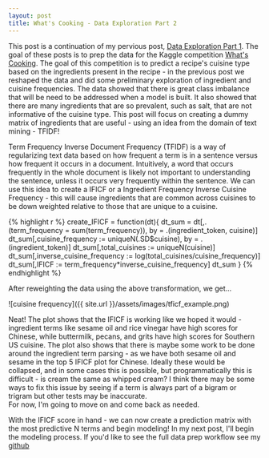 ```yaml
---
layout: post
title: What's Cooking - Data Exploration Part 2
---
```


This post is a continuation of my pervious post, 
[Data Exploration Part 1](https://tbwhite2.github.io/WhatCookin_DataPrep_1/).  The goal of these posts 
is to prep the data for the Kaggle competition [What's Cooking](https://www.kaggle.com/c/whats-cooking-kernels-only/data).  The goal of this competition is
to predict a recipe's cuisine type based on the ingredients present in the recipe - in the previous 
post we reshaped the data and did some preliminary exploration of ingredient and cuisine frequencies. 
The data showed that there is great class imbalance that will be need to be addressed when a model is
built.  It also showed that there are many ingredients that are so prevalent, such as salt, that are not 
informative of the cuisine type. This post will focus on creating a dummy matrix of ingredients that are
useful - using an idea from the domain of text mining - TFIDF!

Term Frequency Inverse Document Frequency (TFIDF) is a way of regularizing text data based on how 
frequent a term is in a sentence versus how frequent it occurs in a document.  Intuitively, a word that
occurs frequently in the whole document is likely not important to understanding the sentence, unless
it occurs very frequently within the sentence.  We can use this idea to create a IFICF or a Ingredient
Frequency Inverse Cuisine Frequency - this will cause ingredients that are common across cuisines to be 
down weighted relative to those that are unique to a cuisine.


{% highlight r %}
create_IFICF = function(dt){
  dt_sum = dt[,.(term_frequency = sum(term_frequency)),
                              by = .(ingredient_token, cuisine)]
  dt_sum[,cuisine_frequency := uniqueN(.SD$cuisine),
                 by = .(ingredient_token)]
  dt_sum[,total_cuisines := uniqueN(cuisine)]
  dt_sum[,inverse_cuisine_frequency := log(total_cuisines/cuisine_frequency)]
  dt_sum[,IFICF := term_frequency*inverse_cuisine_frequency]
  dt_sum
}
{% endhighlight %}

After reweighting the data using the above transformation, we get...

![cuisine frequency]({{ site.url }}/assets/images/tficf_example.png)

Neat! The plot shows that the IFICF is working like we hoped it would - ingredient terms like sesame 
oil and rice vinegar have high scores for Chinese, while buttermilk, pecans, and grits have high 
scores for Southern US cuisine.  The plot also shows that there is maybe some work to be done around 
the ingredient term parsing - as we have both sesame oil and sesame in the top 5 IFICF plot for 
Chinese.  Ideally these would be collapsed, and in some cases this is possible, but programmatically 
this is difficult - is cream the same as whipped cream? I think there may be some ways to fix this 
issue by seeing if a term is always part of a bigram or trigram but other tests may be inaccurate.  
For now, I'm going to move on and come back as needed.

With the IFICF score in hand - we can now create a prediction matrix with the most predictive N 
terms and begin modeling! In my next post, I'll begin the modeling process. If you'd like to see the
full data prep workflow see my [github](https://github.com/tbwhite2/WhatCookin/blob/master/data_exploration.R)
